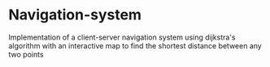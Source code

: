 # Navigation-system
Implementation of a client-server navigation system using dijkstra's algorithm with an interactive map to find the shortest distance between any two points
